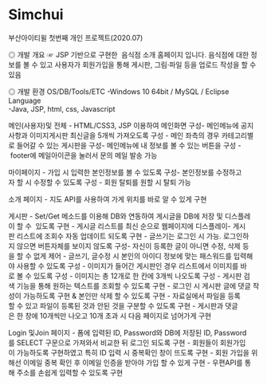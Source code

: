 # Simchui
부산아이티윌 첫번째 개인 프로젝트(2020.07)

◎ 개발 개요
☞ JSP 기반으로 구현한  음식점 소개 홈페이지 입니다. 음식점에 대한 정보를 볼 수
   있고 사용자가 회원가입을 통해 게시판, 그림·파일 등을 업로드 작성을 할 수 있음

◎ 개발 환경
OS/DB/Tools/ETC	
-Windows 10 64bit / MySQL / Eclipse 
Language	
-Java, JSP, html, css, Javascript
 

메인(사용자)및 전체	
- HTML/CSS3, JSP 이용하여 메인화면 구성- 메인메뉴에 공지사항과 이미지게시판 최신글을 5개씩 가져오도록 구성
- 메인 좌측의 경우 카테고리별로 들어갈 수 있는 게시판을 구성- 메인메뉴에 내 정보를 볼 수 있는 버튼을 구성
- footer에 메일아이콘을 눌러서 문의 메일 발송 가능

마이페이지
- 가입 시 입력한 본인정보를 볼 수 있도록 구성- 본인정보를 수정하고자 할 시 수정할 수 있도록 구성
- 회원 탈퇴를 원할 시 탈퇴 가능

소개 페이지
- 지도 API를 사용하여 가게 위치를 바로 알 수 있게 구현

게시판
- Set/Get 메소드를 이용해 DB와 연동하여 게시글을 DB에 저장 및 디스플레이 할 수  있도록 구현
- 게시글 리스트를 최신 순으로 웹페이지에 디스플레이- 게시판 리스트에 조회수 자동 업데이트 되도록 구현
- 글쓰기는 로그인 시 가능. 로그인하지 않으면 버튼자체를 보이지 않도록 구성- 자신이 등록한 글이 아니면 수정, 삭제 등을 할 수 없게 제어
- 글쓰기, 글수정 시 본인의 아이디 정보에 맞는 패스워드를 입력해야 사용할 수 있도록 구성
- 이미지가 들어간 게시판인 경우 리스트에서 이미지를 바로 볼 수 있도록 구성
- 이미지는 총 12개로 한 칸에 3개씩 나오도록 구성
- 게시판 검색 기능을 통해 원하는 텍스트를 조회할 수 있도록 구현
- 로그인 시 게시판 글에 댓글 작성이 가능하도록 구현 & 본인만 삭제 할 수 있도록 구현
- 자료실에서 파일을 등록할 수 있고 파일이 등록된 것과 안된 것을 구분할 수 있도록 구현 
- 게시판과 댓글은 한 창에 10개씩만 나오고 10개 초과 시 다음 페이지로 넘어가게 구현

Login 및Join 페이지	
- 폼에 입력된 ID, Password와 DB에 저장된 ID, Password를 SELECT 구문으로 가져와서 비교한 뒤 로그인 되도록 구현
- 회원들이 회원가입이 가능하도록 구현하였고 특히 ID 입력 시 중복확인 창이 뜨도록 구현
- 회원 가입을 위해선 이메일 중복 확인 후 이메일 인증을 받아야 가입 할 수 있게 구현
- 우편API를 통해 주소를 손쉽게 입력할 수 있도록 구현
